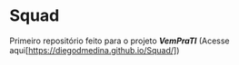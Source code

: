 # Squad
 Primeiro repositório feito para o projeto __*VemPraTI*__
(Acesse aqui[https://diegodmedina.github.io/Squad/])
